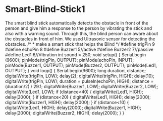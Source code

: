 # Smart-Blind-Stick1
The smart blind stick automatically detects the obstacle in front of the person and give him a response to the person by vibrating the stick and also with a warning sound. Through this, the blind person can aware about the obstacles in front of him. We used Ultrasonic sensor for detecting the obstacles.
/* * make a smart stick that helps the Blind */
#define trigPin 9
 #define echoPin 8
#define Buzzer1 5//active
#define Buzzer2 7//passive
 #define Led1 6//Vibration
 int sound = 250;
 void setup()
 {
 Serial.begin (9600);
pinMode(trigPin, OUTPUT);
pinMode(echoPin, INPUT);
 pinMode(Buzzer1, OUTPUT);
 pinMode(Buzzer2, OUTPUT);
 pinMode(Led1, OUTPUT);
 }
 void loop()
 {
Serial.begin(9600);
 long duration, distance;
 digitalWrite(trigPin, LOW);
 delay(2);
digitalWrite(trigPin, HIGH);
delay(10);
 digitalWrite(trigPin, LOW);
duration = pulseIn(echoPin, HIGH);
 distance = (duration/2) / 29.1;
digitalWrite(Buzzer1, LOW);
digitalWrite(Buzzer2, LOW);
digitalWrite(Led1, LOW);
 if (distance<40)
 {
digitalWrite(Led1, HIGH);
 delay(2000);
 }
 if (distance<20)
 {
 digitalWrite(Led1, HIGH);
 delay(2000);
 digitalWrite(Buzzer1, HIGH);
delay(2000);
 }
if (distance<10)
 {
 digitalWrite(Led1, HIGH);
 delay(2000);
digitalWrite(Buzzer1, HIGH);
delay(2000);
 digitalWrite(Buzzer2, HIGH);
 delay(2000);
}
} 

